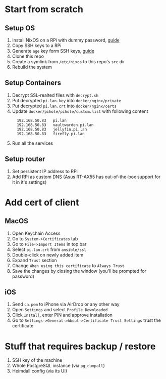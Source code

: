 # Start from scratch

## Setup OS

1. Install NixOS on a RPi with dummy password, [guide](https://nix.dev/tutorials/nixos/installing-nixos-on-a-raspberry-pi.html)
2. Copy SSH keys to a RPi
3. Generate `age` key form SSH keys, [guide](https://github.com/Mic92/ssh-to-age/blob/main/README.md)
4. Clone this repo
5. Create a symlink from `/etc/nixos` to this repo's `src` dir
6. Rebuild the system

## Setup Containers

1. Decrypt SSL-realted files with `decrypt.sh`
2. Put decrypted `pi.lan.key` into `docker/nginx/private`
3. Put decrypted `pi.lan.crt` into `docker/nginx/certs`
4. Update `docker/pihole/pihole/custom.list` with following content
    ```
      192.168.50.83   pi.lan
      192.168.50.83   vaultwarden.pi.lan
      192.168.50.83   jellyfin.pi.lan
      192.168.50.83   firefly.pi.lan
    ```
5. Run all the services

## Setup router

1. Set persistent IP address to RPi
2. Add RPi as custom DNS (Asus RT-AX55 has out-of-the-box support for it in it's settings)

# Add cert of client

## MacOS

1. Open Keychain Access
2. Go to `System->Certificates` tab
3. Go to `File->Import Items` in top bar
4. Select `pi.lan.crt` from `ansible/ssl`
5. Double-click on newly added item
6. Expand `Trust` section
7. Change `When using this certificate` to `Always Trust`
8. Save the changes by closing the window (you'll be prompted for password)

## iOS

1. Send `ca.pem` to iPhone via AirDrop or any other way
2. Open `Settings` and select `Profile Downloaded`
3. Click `Install`, enter PIN and approve installation
4. Go to `Settings->General->About->Certificate Trust Settings` trust the certificate

# Stuff that requires backup / restore

1. SSH key of the machine
2. Whole PostgreSQL instance (via `pg_dumpall`)
3. Heimdall config (via its UI)
